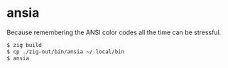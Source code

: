 # ansia

Because remembering the ANSI color codes all the time can be stressful.

```sh
$ zig build
$ cp ./zig-out/bin/ansia ~/.local/bin
$ ansia
```
